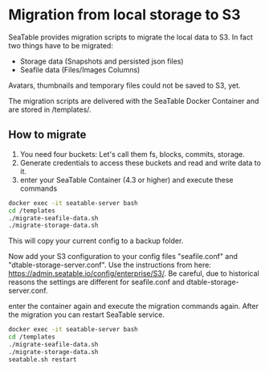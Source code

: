 # Migration from local storage to S3

<!-- md:version 4.3 -->
<!-- md:flag enterprise -->

SeaTable provides migration scripts to migrate the local data to S3. In fact two things have to be migrated:

- Storage data (Snapshots and persisted json files)
- Seafile data (Files/Images Columns)

Avatars, thumbnails and temporary files could not be saved to S3, yet.

The migration scripts are delivered with the SeaTable Docker Container and are stored in /templates/.

## How to migrate

1. You need four buckets: Let's call them fs, blocks, commits, storage.
2. Generate credentials to access these buckets and read and write data to it.
3. enter your SeaTable Container (4.3 or higher) and execute these commands

```bash
docker exec -it seatable-server bash
cd /templates
./migrate-seafile-data.sh
./migrate-storage-data.sh
```

This will copy your current config to a backup folder.

Now add your S3 configuration to your config files "seafile.conf" and "dtable-storage-server.conf". Use the instructions from here:
https://admin.seatable.io/config/enterprise/S3/. Be careful, due to historical reasons the settings are different for seafile.conf and dtable-storage-server.conf.

enter the container again and execute the migration commands again. After the migration you can restart SeaTable service.

```bash
docker exec -it seatable-server bash
cd /templates
./migrate-seafile-data.sh
./migrate-storage-data.sh
seatable.sh restart
```
